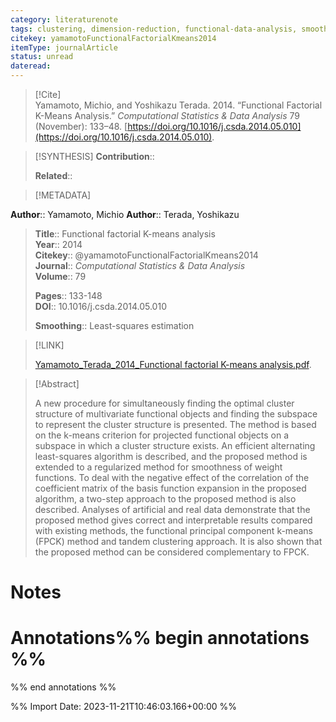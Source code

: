 ```yaml
---
category: literaturenote
tags: clustering, dimension-reduction, functional-data-analysis, smoothness
citekey: yamamotoFunctionalFactorialKmeans2014
itemType: journalArticle
status: unread  
dateread:  
---
```


> [!Cite]  
> Yamamoto, Michio, and Yoshikazu Terada. 2014. “Functional Factorial K-Means Analysis.” _Computational Statistics & Data Analysis_ 79 (November): 133–48. [https://doi.org/10.1016/j.csda.2014.05.010](https://doi.org/10.1016/j.csda.2014.05.010).

> [!SYNTHESIS] 
>**Contribution**::
>
>**Related**:: 
>

> [!METADATA]  
>
**Author**:: Yamamoto, Michio
**Author**:: Terada, Yoshikazu<br>
> **Title**:: Functional factorial K-means analysis    
> **Year**:: 2014     
> **Citekey**:: @yamamotoFunctionalFactorialKmeans2014    
>**Journal**:: *Computational Statistics & Data Analysis*    
>**Volume**:: 79    
>     
>    
>    
>     
> **Pages**:: 133-148    
>**DOI**:: 10.1016/j.csda.2014.05.010    
>
>**Smoothing**:: Least-squares estimation

> [!LINK] 
>
> [Yamamoto_Terada_2014_Functional factorial K-means analysis.pdf](file:///Users/steven/Library/CloudStorage/GoogleDrive-steven.golovkine@ul.ie/My%20Drive/bibliography/Computational%20Statistics%20&%20Data%20Analysis/2014/Yamamoto_Terada_2014_Functional%20factorial%20K-means%20analysis.pdf).

>[!Abstract]
>
>A new procedure for simultaneously finding the optimal cluster structure of multivariate functional objects and finding the subspace to represent the cluster structure is presented. The method is based on the k-means criterion for projected functional objects on a subspace in which a cluster structure exists. An efficient alternating least-squares algorithm is described, and the proposed method is extended to a regularized method for smoothness of weight functions. To deal with the negative effect of the correlation of the coefficient matrix of the basis function expansion in the proposed algorithm, a two-step approach to the proposed method is also described. Analyses of artificial and real data demonstrate that the proposed method gives correct and interpretable results compared with existing methods, the functional principal component k-means (FPCK) method and tandem clustering approach. It is also shown that the proposed method can be considered complementary to FPCK.
>>


# Notes<br>
# Annotations%% begin annotations %%  
 
  
%% end annotations %%

%% Import Date: 2023-11-21T10:46:03.166+00:00 %%

